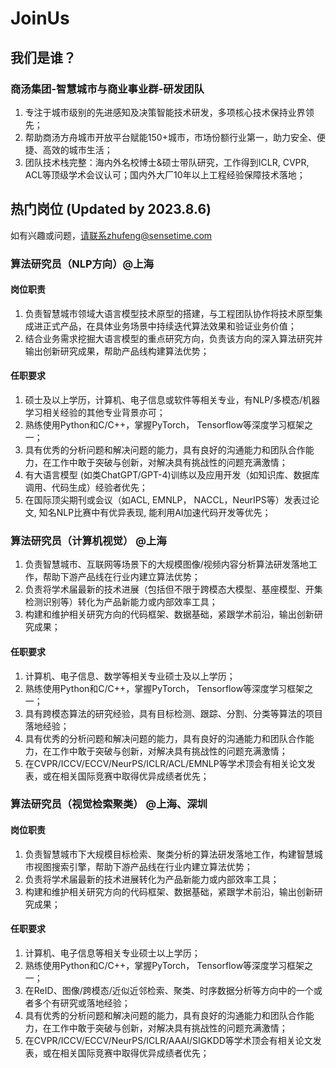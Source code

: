 # JoinUs

## 我们是谁？
### 商汤集团-智慧城市与商业事业群-研发团队
1. 专注于城市级别的先进感知及决策智能技术研发，多项核心技术保持业界领先；
2. 帮助商汤方舟城市开放平台赋能150+城市，市场份额行业第一，助力安全、便捷、高效的城市生活；
3. 团队技术栈完整：海内外名校博士&硕士带队研究，工作得到ICLR, CVPR, ACL等顶级学术会议认可；国内外大厂10年以上工程经验保障技术落地；

## 热门岗位 (Updated by 2023.8.6)
如有兴趣或问题，请联系zhufeng@sensetime.com

### 算法研究员（NLP方向）@上海
#### 岗位职责
1. 负责智慧城市领域大语言模型技术原型的搭建，与工程团队协作将技术原型集成进正式产品，在具体业务场景中持续迭代算法效果和验证业务价值；
2. 结合业务需求挖掘大语言模型的重点研究方向，负责该方向的深入算法研究并输出创新研究成果，帮助产品线构建算法优势；
#### 任职要求
1. 硕士及以上学历，计算机、电子信息或软件等相关专业，有NLP/多模态/机器学习相关经验的其他专业背景亦可；
2. 熟练使用Python和C/C++，掌握PyTorch， Tensorflow等深度学习框架之一；
3. 具有优秀的分析问题和解决问题的能力，具有良好的沟通能力和团队合作能力，在工作中敢于突破与创新，对解决具有挑战性的问题充满激情；
4. 有大语言模型 (如类ChatGPT/GPT-4)训练以及应用开发（如知识库、数据库调用、代码生成）经验者优先；
5. 在国际顶尖期刊或会议（如ACL, EMNLP， NACCL，NeurIPS等）发表过论文, 知名NLP比赛中有优异表现, 能利用AI加速代码开发等优先；

### 算法研究员（计算机视觉） @上海
1. 负责智慧城市、互联网等场景下的大规模图像/视频内容分析算法研发落地工作，帮助下游产品线在行业内建立算法优势；
2. 负责将学术届最新的技术进展（包括但不限于跨模态大模型、基座模型、开集检测识别等）转化为产品新能力或内部效率工具；
3. 构建和维护相关研究方向的代码框架、数据基础，紧跟学术前沿，输出创新研究成果；
#### 任职要求
1. 计算机、电子信息、数学等相关专业硕士及以上学历；
2. 熟练使用Python和C/C++，掌握PyTorch， Tensorflow等深度学习框架之一；
3. 具有跨模态算法的研究经验，具有目标检测、跟踪、分割、分类等算法的项目落地经验；
4. 具有优秀的分析问题和解决问题的能力，具有良好的沟通能力和团队合作能力，在工作中敢于突破与创新，对解决具有挑战性的问题充满激情；
5. 在CVPR/ICCV/ECCV/NeurPS/ICLR/ACL/EMNLP等学术顶会有相关论文发表，或在相关国际竞赛中取得优异成绩者优先；

### 算法研究员（视觉检索聚类） @上海、深圳
#### 岗位职责
1. 负责智慧城市下大规模目标检索、聚类分析的算法研发落地工作，构建智慧城市视图搜索引擎，帮助下游产品线在行业内建立算法优势；
2. 负责将学术届最新的技术进展转化为产品新能力或内部效率工具；
3. 构建和维护相关研究方向的代码框架、数据基础，紧跟学术前沿，输出创新研究成果；
#### 任职要求
1. 计算机、电子信息等相关专业硕士以上学历；
2. 熟练使用Python和C/C++，掌握PyTorch， Tensorflow等深度学习框架之一；
3. 在ReID、图像/跨模态/近似近邻检索、聚类、时序数据分析等方向中的一个或者多个有研究或落地经验；
4. 具有优秀的分析问题和解决问题的能力，具有良好的沟通能力和团队合作能力，在工作中敢于突破与创新，对解决具有挑战性的问题充满激情；
5. 在CVPR/ICCV/ECCV/NeurPS/ICLR/AAAI/SIGKDD等学术顶会有相关论文发表，或在相关国际竞赛中取得优异成绩者优先；
